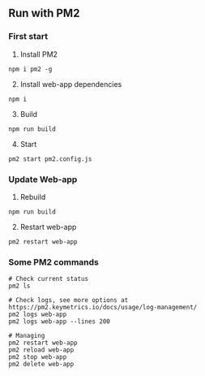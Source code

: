 ## Run with PM2

### First start

1. Install PM2

```shell
npm i pm2 -g
```

2. Install web-app dependencies

```shell
npm i
```

3. Build

```shell
npm run build
```

4. Start

```shell
pm2 start pm2.config.js
```

### Update Web-app

1. Rebuild

```shell
npm run build
```

2. Restart web-app

```shell
pm2 restart web-app
```

### Some PM2 commands

```shell
# Check current status
pm2 ls

# Check logs, see more options at https://pm2.keymetrics.io/docs/usage/log-management/
pm2 logs web-app
pm2 logs web-app --lines 200

# Managing
pm2 restart web-app
pm2 reload web-app
pm2 stop web-app
pm2 delete web-app
```
